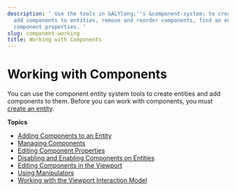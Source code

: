 ```yaml
---
description: ' Use the tools in &ALYlong;''s &component-system; to create entities,
  add components to entities, remove and reorder components, find an entity, and edit
  component properties. '
slug: component-working
title: Working with Components
---
```

# Working with Components<a name="component-working"></a>

You can use the component entity system tools to create entities and add components to them\. Before you can work with components, you must [create an entity](creating-entity.md)\.

**Topics**
+ [Adding Components to an Entity](/docs/userguide/components/working-adding.md)
+ [Managing Components](creating-adding-components.md)
+ [Editing Component Properties](editing-component-properties.md)
+ [Disabling and Enabling Components on Entities](enabling-disabling-components.md)
+ [Editing Components in the Viewport](edit-mode-for-components.md)
+ [Using Manipulators](/docs/userguide/components/manipulators-using.md)
+ [Working with the Viewport Interaction Model](working-with-viewport-interaction-model.md)